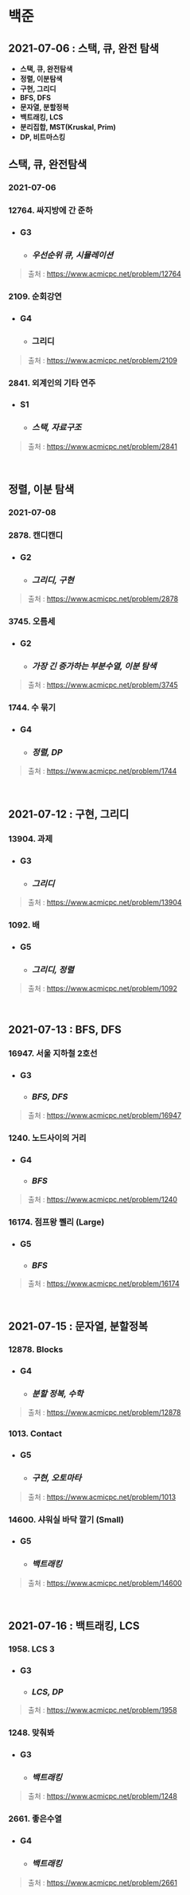 # 백준

## 2021-07-06 : 스택, 큐, 완전 탐색

- **스택, 큐, 완전탐색**
- **정렬, 이분탐색**
- **구현, 그리디**
- **BFS, DFS**
- **문자열, 분할정복**
- **백트래킹, LCS**
- **분리집합, MST(Kruskal, Prim)**
- **DP, 비트마스킹**



## 스택, 큐, 완전탐색

### 2021-07-06

### 12764. 싸지방에 간 준하

- ### G3

  - ### *우선순위 큐, 시뮬레이션*

> 출처 : https://www.acmicpc.net/problem/12764

### 2109. 순회강연

- ### G4

  - ### 그리디

> 출처 : https://www.acmicpc.net/problem/2109

### 2841. 외계인의 기타 연주

- ### S1

  - ### *스택, 자료구조*

> 출처 : https://www.acmicpc.net/problem/2841

<br>

## 정렬, 이분 탐색

### 2021-07-08

### 2878. 캔디캔디

- ### G2

  - ### *그리디, 구현*

> 출처 : https://www.acmicpc.net/problem/2878

### 3745. 오름세

- ### G2

  - ### *가장 긴 증가하는 부분수열, 이분 탐색*

> 출처 : https://www.acmicpc.net/problem/3745

### 1744. 수 묶기

- ### G4

  - ### *정렬, DP*

> 출처 : https://www.acmicpc.net/problem/1744

<br>



## 2021-07-12 : 구현, 그리디

### 13904. 과제

- ### G3

  - ### *그리디*

> 출처 : https://www.acmicpc.net/problem/13904

### 1092. 배

- ### G5

  - ### *그리디, 정렬*

> 출처 : https://www.acmicpc.net/problem/1092

<br>



## 2021-07-13 : BFS, DFS

### 16947. 서울 지하철 2호선

- ### G3

  - ### *BFS, DFS*

> 출처 : https://www.acmicpc.net/problem/16947

### 1240. 노드사이의 거리

- ### G4

  - ### *BFS*

> 출처 : https://www.acmicpc.net/problem/1240

### 16174. 점프왕 쩰리 (Large)

- ### G5

  - ### *BFS*

> 출처 : https://www.acmicpc.net/problem/16174

<br>



## 2021-07-15 : 문자열, 분할정복

### 12878. Blocks

- ### G4

  - ### *분할 정복, 수학*

> 출처 : https://www.acmicpc.net/problem/12878

### 1013. Contact

- ### G5

  - ### *구현, 오토마타*

> 출처 : https://www.acmicpc.net/problem/1013

### 14600. 샤워실 바닥 깔기 (Small)

- ### G5

  - ### *백트래킹*

> 출처 : https://www.acmicpc.net/problem/14600

<br>

## 2021-07-16 : 백트래킹, LCS

### 1958. LCS 3

- ### G3

  - ### *LCS, DP*

> 출처 : https://www.acmicpc.net/problem/1958

### 1248. 맞춰봐

- ### G3

  - ### *백트래킹*

> 출처 : https://www.acmicpc.net/problem/1248

### 2661. 좋은수열

- ### G4

  - ### *백트래킹*

> 출처 : https://www.acmicpc.net/problem/2661

<br>
